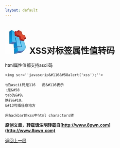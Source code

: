 ```yaml
---
layout: default
---
```

# ![](../img/hj.jpg)XSS对标签属性值转码

html属性值都支持ascii码
```
<img scr=''javascrip&#116&#58alert('xss');''>

t的ascii码是116   用&#116表示
:是&#58
tab的&#9，
换行&#10，
&#13可插任意地方

用hackbar的xss中html charactors转
```
__原创文章，转载请注明转载自[http://www.8pwn.com](http://www.8pwn.com)__

[返回上一层](./web)
